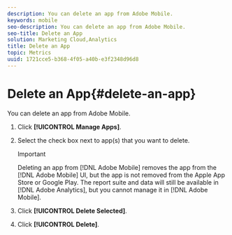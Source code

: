 ```yaml
---
description: You can delete an app from Adobe Mobile.
keywords: mobile
seo-description: You can delete an app from Adobe Mobile.
seo-title: Delete an App
solution: Marketing Cloud,Analytics
title: Delete an App
topic: Metrics
uuid: 1721cce5-b368-4f05-a40b-e3f2348d96d8
---
```


# Delete an App{#delete-an-app}

You can delete an app from Adobe Mobile.

1. Click **[!UICONTROL Manage Apps]**.
1. Select the check box next to app(s) that you want to delete.

   >[!IMPORTANT]
   >
   >Deleting an app from [!DNL Adobe Mobile] removes the app from the [!DNL Adobe Mobile] UI, but the app is not removed from the Apple App Store or Google Play. The report suite and data will still be available in [!DNL Adobe Analytics], but you cannot manage it in [!DNL Adobe Mobile].

1. Click **[!UICONTROL Delete Selected]**.
1. Click **[!UICONTROL Delete]**.
